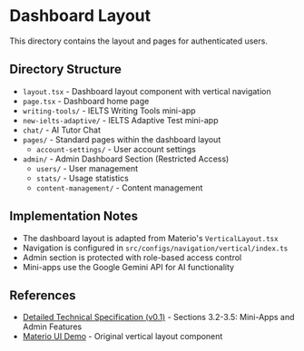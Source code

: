 # Dashboard Layout

This directory contains the layout and pages for authenticated users.

## Directory Structure

- `layout.tsx` - Dashboard layout component with vertical navigation
- `page.tsx` - Dashboard home page
- `writing-tools/` - IELTS Writing Tools mini-app
- `new-ielts-adaptive/` - IELTS Adaptive Test mini-app
- `chat/` - AI Tutor Chat
- `pages/` - Standard pages within the dashboard layout
  - `account-settings/` - User account settings
- `admin/` - Admin Dashboard Section (Restricted Access)
  - `users/` - User management
  - `stats/` - Usage statistics
  - `content-management/` - Content management

## Implementation Notes

- The dashboard layout is adapted from Materio's `VerticalLayout.tsx`
- Navigation is configured in `src/configs/navigation/vertical/index.ts`
- Admin section is protected with role-based access control
- Mini-apps use the Google Gemini API for AI functionality

## References

- [Detailed Technical Specification (v0.1)](../../../Detailed%20Technical%20Specification%20(v0.1).md) - Sections 3.2-3.5: Mini-Apps and Admin Features
- [Materio UI Demo](../../../materio-mui-demo/src/@layouts/VerticalLayout.tsx) - Original vertical layout component
